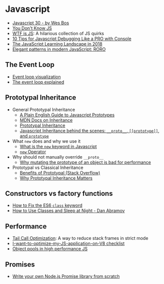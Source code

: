 # Javascript

- [Javascript 30 - by Wes Bos](https://javascript30.com/)
- [You Don't Know JS](https://github.com/getify/You-Dont-Know-JS)
- [WTF is JS](https://github.com/denysdovhan/wtfjs#call-call-call): A hilarious collection of JS quirks
- [10 Tips for Javascript Debugging Like a PRO with Console](https://medium.com/appsflyer/10-tips-for-javascript-debugging-like-a-pro-with-console-7140027eb5f6)
- [The JavaScript Learning Landscape in 2018](https://css-tricks.com/javascript-learning-landscape-2018/)
- [Elegant patterns in modern JavaScript: RORO](https://www.codementor.io/billsourour897/elegant-patterns-in-modern-javascript-roro-hn217atuu)

## The Event Loop

- [Event loop visualization](http://latentflip.com/loupe/?code=JC5vbignYnV0dG9uJywgJ2NsaWNrJywgZnVuY3Rpb24gb25DbGljaygpIHsKICAgIHNldFRpbWVvdXQoZnVuY3Rpb24gdGltZXIoKSB7CiAgICAgICAgY29uc29sZS5sb2coJ1lvdSBjbGlja2VkIHRoZSBidXR0b24hJyk7ICAgIAogICAgfSwgMjAwMCk7Cn0pOwoKY29uc29sZS5sb2coIkhpISIpOwoKc2V0VGltZW91dChmdW5jdGlvbiB0aW1lb3V0KCkgewogICAgY29uc29sZS5sb2coIkNsaWNrIHRoZSBidXR0b24hIik7Cn0sIDUwMDApOwoKY29uc29sZS5sb2coIldlbGNvbWUgdG8gbG91cGUuIik7!!!PGJ1dHRvbj5DbGljayBtZSE8L2J1dHRvbj4%3D)
- [The event loop explained](https://blog.carbonfive.com/2013/10/27/the-javascript-event-loop-explained/)

## Prototypal Inheritance

- General Prototypal Inheritance
  - [A Plain English Guide to Javascript Prototypes](http://sporto.github.io/blog/2013/02/22/a-plain-english-guide-to-javascript-prototypes/)
  - [MDN Docs on Inheritance](https://developer.mozilla.org/en-US/docs/Web/JavaScript/Inheritance_and_the_prototype_chain)
  - [Prototypal Inheritance](https://javascript.info/prototype-inheritance)
  - [Javascript Inheritance behind the scenes: `__proto__`, `[[prototype]]`, and `prototype`](https://hackernoon.com/understand-nodejs-javascript-object-inheritance-proto-prototype-class-9bd951700b29)
- What `new` does and why we use it
  - [What is the `new` keyword in Javascript](https://stackoverflow.com/questions/1646698/what-is-the-new-keyword-in-javascript)
  - [`new` Operator](https://developer.mozilla.org/en-US/docs/Web/JavaScript/Reference/Operators/new)
- Why should not manually override `__proto__`
  - [Why mutating the prototype of an object is bad for performance](https://stackoverflow.com/questions/23807805/why-is-mutating-the-prototype-of-an-object-bad-for-performance)
- Prototypal vs Classical Inheritance
  - [Benefits of Prototypal (Stack Overflow)](https://stackoverflow.com/questions/2800964/benefits-of-prototypal-inheritance-over-classical)
  - [Why Prototypal Inheritance Matters](http://aaditmshah.github.io/why-prototypal-inheritance-matters/)

## Constructors vs factory functions

- [How to Fix the ES6 `class` keyword](https://medium.com/javascript-scene/how-to-fix-the-es6-class-keyword-2d42bb3f4caf)
- [How to Use Classes and Sleep at Night - Dan Abramov](https://medium.com/@dan_abramov/how-to-use-classes-and-sleep-at-night-9af8de78ccb4)

## Performance

- [Tail Call Optimization](http://2ality.com/2015/06/tail-call-optimization.html): A way to reduce stack frames in strict mode
- [I-want-to-optimize-my-JS-application-on-V8 checklist](http://mrale.ph/blog/2011/12/18/v8-optimization-checklist.html)
- [Object pools in high performance JS](https://stackoverflow.com/a/23180342/6114747)

## Promises

- [Write your own Node.js Promise library from scratch](http://thecodebarbarian.com/write-your-own-node-js-promise-library-from-scratch.html)

